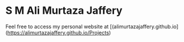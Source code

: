 # S M Ali Murtaza Jaffery


Feel free to access my personal website at [(alimurtazajaffery.github.io] (https://alimurtazajaffery.github.io/Projects)
